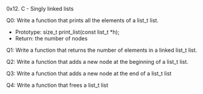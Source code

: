 0x12. C - Singly linked lists

Q0: Write a function that prints all the elements of a list_t list.
* Prototype: size_t print_list(const list_t *h);
* Return: the number of nodes

Q1: Write a function that returns the number of elements in a linked list_t list.

Q2: Write a function that adds a new node at the beginning of a list_t list.

Q3: Write a function that adds a new node at the end of a list_t list

Q4: Write a function that frees a list_t list
